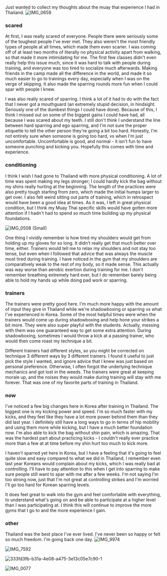 Just wanted to collect my thoughts about the muay thai experience I had in Thailand.
![IMG_0659](https://github.com/deanhunt7/deanhunt7.github.io/assets/83550862/8367bdce-7b18-46d5-bdb7-dbea429417dc)

### scared
At first, I was really scared of everyone. People there were seriously some of the toughest people I've ever met. They also weren't the most friendly types of people at all times, which made them even scarier. I was coming off of at least two months of literally no physical activity apart from walking, so that made it more intimidating for me. The first few classes didn't even really help this issue much, since it was hard to talk with people during training, and everyone was too tired to socialize much afterwards. Making friends in the camp made all the difference in the world, and made it so much easier to go to trainings every day, especially when I was on the verge of skipping. It also made the sparring rounds more fun when I could spar with people I knew.

I was also really scared of sparring. I think a lot of it had to do with the fact that I never got a mouthguard (an extremely stupid decision, in hindsight. Seriously one of the dumbest things I could have done). Because of this, I think I missed out on some of the biggest gains I could have had, all because I was scared about my teeth. I still don't think I understand the line between hard sparring and ego sparring, and I'm not sure the proper etiquette to tell the other person they're going a bit too hard. Honestly, I'm not entirely sure when someone is going too hard, vs when I'm just uncomfortable. Uncomfortable is good, and normal - it isn't fun to have someone punching and kicking you. Hopefully this comes with time and experience.

### conditioning
I think I wish I had gone to Thailand with more physical conditioning. A lot of time was spent making my legs stronger; I could hardly kick the bag without my shins really hurting at the beginning. The length of the practices were also pretty tough starting from zero, which made the initial humps larger to get over. I also felt weird sitting out parts of training, which in retrospect would have been a good idea at times. As it was, I left in great physical condition, but I think my Muay Thai specific skills would have gotten more attention if I hadn't had to spend so much time building up my physical foundations.

![IMG_0508 (Small)](https://github.com/deanhunt7/deanhunt7.github.io/assets/83550862/a97082a1-07cc-4535-b705-cefb3b920357)

One thing I vividly remember is how tired my shoulders would get from holding up my gloves for so long. It didn't really get that much better over time, either. Trainers would tell me to relax my shoulders and not stay too tense, but even when I followed that advice that was always the muscle most tired during training. I have noticed in the gym that my shoulders are comparatively weak to the rest of my body, so it made sense. This actually was way worse than aerobic exertion during training for me. I don't remember breathing extremely hard ever, but I do remember barely being able to hold my hands up while doing pad work or sparring.

### trainers
The trainers were pretty good here. I'm much more happy with the amount of input they give in Thailand while we're shadowboxing or sparring vs what I've experienced in Korea. Some of the most helpful times were when the trainers would come up during shadowboxing and help hone your strikes a bit more. They were also super playful with the students. Actually, messing with them was one guaranteed way to get some extra attention. During shadowboxing, sometimes I would throw a kick at a passing trainer, who would then come roast my technique a bit.

Different trainers had different styles, so you might be corrected on technique 3 different ways by 3 different trainers. I found it useful to just pick the style I wanted, and ignore advice that I knew was just based on personal preference. Otherwise, I often forgot the underlying technique mechanics and got lost in the weeds. The trainers were great at keeping morale up, and the noises they would make during training will stay with me forever. That was one of my favorite parts of training in Thailand.

### now
I've noticed a few big changes here in Korea after training in Thailand. The biggest one is my kicking power and speed. I'm so much faster with my kicks, and they feel like they have a lot more power behind them than they did last year. I definitely still have a long ways to go in terms of hip mobility and using them more while kicking, but I have a much better foundation now. I'm also able to kick the bag without shin pain, which is amazing. That was the hardest part about practicing kicks - I couldn't really ever practice more than a few at at time before my shin hurt too much to kick more.

I haven't sparred yet here in Korea, but I have a feeling that it's going to feel quite slow and easy compared to what we did in Thailand. I remember even last year Koreans would complain about my kicks, which I was really bad at controlling. I'll have to pay attention to this when I get into sparring to make sure people still want to spar with me after a few weeks. I'm not saying I'm too strong now, just that I'm not great at controlling strikes and I'm worried I'll go too hard for Korean sparring levels.

It does feel great to walk into the gym and feel comfortable with everything, to understand what's going on and be able to participate at a higher level than I was participating at. I think this will continue to improve the more gyms that I go to and the more experience I gain.

### other
Thailand was the best place I've ever lived. I've never been so happy or felt so much freedom. I'm going back one day.
![IMG_9974](https://github.com/deanhunt7/deanhunt7.github.io/assets/83550862/0bf7f740-5ac3-4384-82eb-126f752018dd)

![IMG_7592](https://github.com/deanhunt7/deanhunt7.github.io/assets/83550862/fed0ec64-d0ed-4da3-854d-ca820a4f937c)

![333fd3fb-b31a-4e08-a475-3e13c05e7c90-1](https://github.com/deanhunt7/deanhunt7.github.io/assets/83550862/9fde2c02-9053-40df-bdbd-97502c5c9b5b)

![IMG_0077](https://github.com/deanhunt7/deanhunt7.github.io/assets/83550862/d8d2b0ae-1f56-4902-9e59-f801a305d177)

